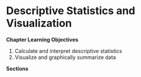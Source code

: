 # Descriptive Statistics and Visualization

**Chapter Learning Objectives**
1. Calculate and interpret descriptive statistics
2. Visualize and graphically summarize data

**Sections**

```{tableofcontents}
```